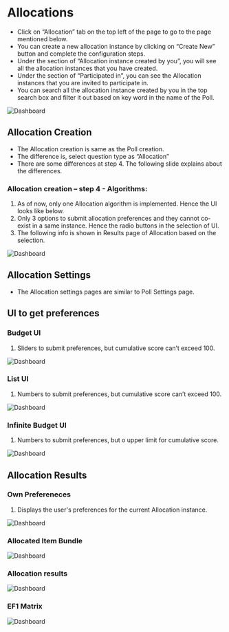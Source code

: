 # Allocations

* Click on “Allocation” tab on the top left of the page to go to the page mentioned below.
* You can create a new allocation instance by clicking on “Create New” button and complete the configuration steps.
* Under the section of “Allocation instance created by you”, you will see all the allocation instances that you have created. 
* Under the section of “Participated in”, you can see the Allocation instances that you are invited to participate in.
* You can search all the allocation instance created by you in the top search box and filter it out based on key word in the name of the Poll.


![Dashboard](./images/dashboard.png)

## Allocation Creation
* The Allocation creation is same as the Poll creation.
* The difference is, select question type as “Allocation”
* There are some differences at step 4. The following slide explains about the differences.

### Allocation creation – step 4 - Algorithms:
1. As of now, only one Allocation algorithm is implemented. Hence the UI looks like below.
2. Only 3 options to submit allocation preferences and they cannot co-exist in a same instance. Hence the radio buttons in the selection of UI.
3. The following info is shown in Results page of Allocation based on the selection.

![Dashboard](./images/dashboard.png)


## Allocation Settings
* The Allocation settings pages are similar to Poll Settings page.

## UI to get preferences 

### Budget UI
1. Sliders to submit preferences, but cumulative score can’t exceed 100. 

![Dashboard](./images/dashboard.png)

### List UI
1. Numbers to submit preferences, but cumulative score can’t exceed 100. 

![Dashboard](./images/dashboard.png)

### Infinite Budget UI
1. Numbers to submit preferences, but  o upper limit for cumulative score. 


![Dashboard](./images/dashboard.png)


## Allocation Results

### Own Prefereneces
1. Displays the user's preferences for the current Allocation instance.

![Dashboard](./images/dashboard.png)

### Allocated Item Bundle
![Dashboard](./images/dashboard.png)

### Allocation results
![Dashboard](./images/dashboard.png)

### EF1 Matrix
![Dashboard](./images/dashboard.png)


